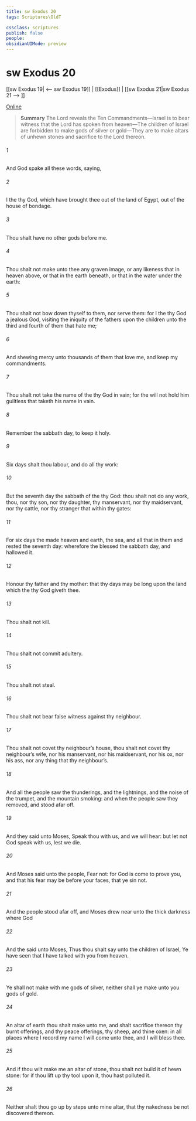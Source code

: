 ```yaml
---
title: sw Exodus 20
tags: Scriptures\OldT

cssclass: scriptures
publish: false
people:
obsidianUIMode: preview
---
```


# sw Exodus 20
[[sw Exodus 19| <-- sw Exodus 19]] | [[Exodus]] | [[sw Exodus 21|sw Exodus 21 --> ]]

[Online](https://churchofjesuschrist.org/study/scriptures/ot/ex/20?lang=eng)

> __Summary__
The Lord reveals the Ten Commandments—Israel is to bear witness that the Lord has spoken from heaven—The children of Israel are forbidden to make gods of silver or gold—They are to make altars of unhewn stones and sacrifice to the Lord thereon.

###### 1 
And God spake all these words, saying,

###### 2 
I  the  thy God, which have brought thee out of the land of Egypt, out of the house of bondage.

###### 3 
Thou shalt have no other gods before me.

###### 4 
Thou shalt not make unto thee any graven image, or any likeness  that  in heaven above, or that  in the earth beneath, or that  in the water under the earth:

###### 5 
Thou shalt not bow down thyself to them, nor serve them: for I the  thy God  a jealous God, visiting the iniquity of the fathers upon the children unto the third and fourth  of them that hate me;

###### 6 
And shewing mercy unto thousands of them that love me, and keep my commandments.

###### 7 
Thou shalt not take the name of the  thy God in vain; for the  will not hold him guiltless that taketh his name in vain.

###### 8 
Remember the sabbath day, to keep it holy.

###### 9 
Six days shalt thou labour, and do all thy work:

###### 10 
But the seventh day  the sabbath of the  thy God:  thou shalt not do any work, thou, nor thy son, nor thy daughter, thy manservant, nor thy maidservant, nor thy cattle, nor thy stranger that  within thy gates:

###### 11 
For  six days the  made heaven and earth, the sea, and all that in them  and rested the seventh day: wherefore the  blessed the sabbath day, and hallowed it.

###### 12 
Honour thy father and thy mother: that thy days may be long upon the land which the  thy God giveth thee.

###### 13 
Thou shalt not kill.

###### 14 
Thou shalt not commit adultery.

###### 15 
Thou shalt not steal.

###### 16 
Thou shalt not bear false witness against thy neighbour.

###### 17 
Thou shalt not covet thy neighbour’s house, thou shalt not covet thy neighbour’s wife, nor his manservant, nor his maidservant, nor his ox, nor his ass, nor any thing that  thy neighbour’s.

###### 18 
And all the people saw the thunderings, and the lightnings, and the noise of the trumpet, and the mountain smoking: and when the people saw  they removed, and stood afar off.

###### 19 
And they said unto Moses, Speak thou with us, and we will hear: but let not God speak with us, lest we die.

###### 20 
And Moses said unto the people, Fear not: for God is come to prove you, and that his fear may be before your faces, that ye sin not.

###### 21 
And the people stood afar off, and Moses drew near unto the thick darkness where God 

###### 22 
And the  said unto Moses, Thus thou shalt say unto the children of Israel, Ye have seen that I have talked with you from heaven.

###### 23 
Ye shall not make with me gods of silver, neither shall ye make unto you gods of gold.

###### 24 
An altar of earth thou shalt make unto me, and shalt sacrifice thereon thy burnt offerings, and thy peace offerings, thy sheep, and thine oxen: in all places where I record my name I will come unto thee, and I will bless thee.

###### 25 
And if thou wilt make me an altar of stone, thou shalt not build it of hewn stone: for if thou lift up thy tool upon it, thou hast polluted it.

###### 26 
Neither shalt thou go up by steps unto mine altar, that thy nakedness be not discovered thereon.

